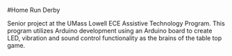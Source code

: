 #Home Run Derby

Senior project at the UMass Lowell ECE Assistive Technology Program.
This program utilizes Arduino development using an Arduino board to create LED, vibration and sound control functionality as the brains of the table top game.